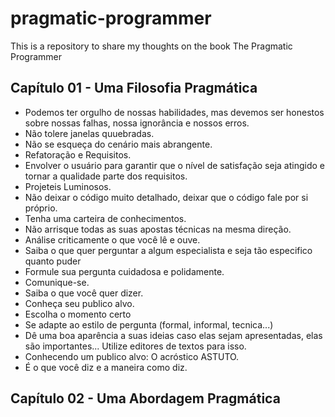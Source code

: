 # pragmatic-programmer
This is a repository to share my thoughts on the book The Pragmatic Programmer

## Capítulo 01 - Uma Filosofia Pragmática

- Podemos ter orgulho de nossas habilidades, mas devemos ser honestos sobre nossas falhas, nossa ignorância e nossos erros.
- Não tolere janelas quuebradas.
- Não se esqueça do cenário mais abrangente.
- Refatoração e Requisitos.
- Envolver o usuário para garantir que o nível de satisfação seja atingido e tornar a qualidade parte dos requisitos.
- Projeteis Luminosos.
- Não deixar o código muito detalhado, deixar que o código fale por si próprio.
- Tenha uma carteira de conhecimentos.
- Não arrisque todas as suas apostas técnicas na mesma direção.
- Análise criticamente o que você lê e ouve.
- Saiba o que quer perguntar a algum especialista e seja tão especifico quanto puder
- Formule sua pergunta cuidadosa e polidamente.
- Comunique-se.
- Saiba o que você quer dizer.
- Conheça seu publico alvo.
- Escolha o momento certo
- Se adapte ao estilo de pergunta (formal, informal, tecnica...)
- Dê uma boa aparência a suas ideias caso elas sejam apresentadas, elas são importantes... Utilize editores de textos para isso.
- Conhecendo um publico alvo: O acróstico ASTUTO.
- É o que você diz e a maneira como diz.

## Capítulo 02 - Uma Abordagem Pragmática
